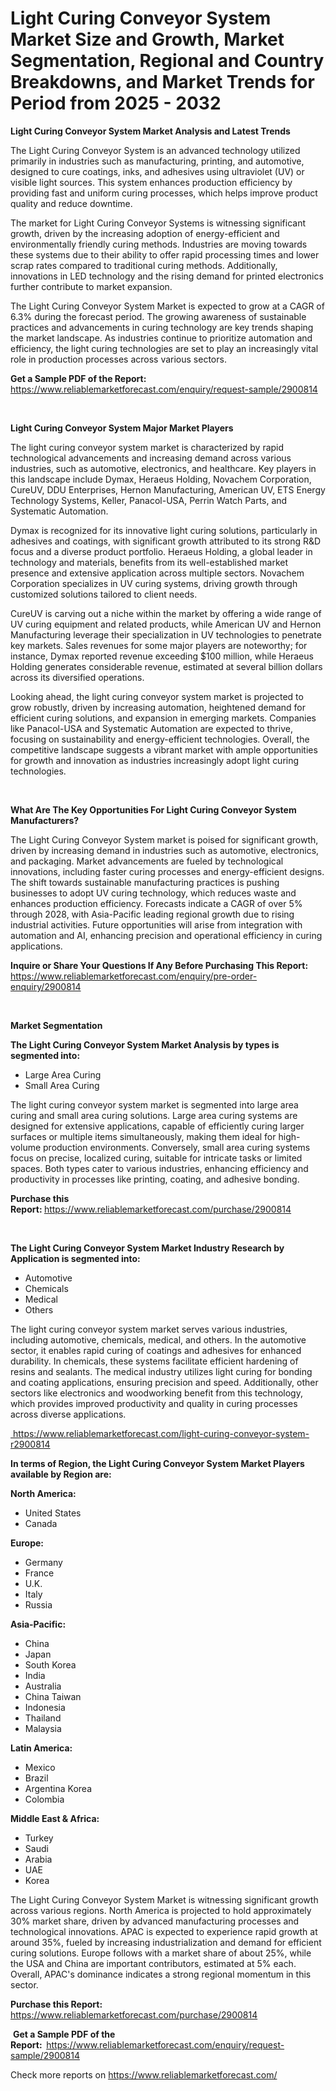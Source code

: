 <p><h1>Light Curing Conveyor System Market Size and Growth, Market Segmentation, Regional and Country Breakdowns, and Market Trends for Period from 2025 -  2032</h1></p><p><strong>Light Curing Conveyor System Market Analysis and Latest Trends</strong></p>
<p><p>The Light Curing Conveyor System is an advanced technology utilized primarily in industries such as manufacturing, printing, and automotive, designed to cure coatings, inks, and adhesives using ultraviolet (UV) or visible light sources. This system enhances production efficiency by providing fast and uniform curing processes, which helps improve product quality and reduce downtime.</p><p>The market for Light Curing Conveyor Systems is witnessing significant growth, driven by the increasing adoption of energy-efficient and environmentally friendly curing methods. Industries are moving towards these systems due to their ability to offer rapid processing times and lower scrap rates compared to traditional curing methods. Additionally, innovations in LED technology and the rising demand for printed electronics further contribute to market expansion.</p><p>The Light Curing Conveyor System Market is expected to grow at a CAGR of 6.3% during the forecast period. The growing awareness of sustainable practices and advancements in curing technology are key trends shaping the market landscape. As industries continue to prioritize automation and efficiency, the light curing technologies are set to play an increasingly vital role in production processes across various sectors.</p></p>
<p><strong>Get a Sample PDF of the Report:&nbsp;</strong> <a href="https://www.reliablemarketforecast.com/enquiry/request-sample/2900814?utm_campaign=2325&utm_medium=2&utm_source=Github&utm_content=ia&utm_term=16032025&utm_id=light-curing-conveyor-system">https://www.reliablemarketforecast.com/enquiry/request-sample/2900814</a></p>
<p>&nbsp;</p>
<p><strong>Light Curing Conveyor System Major Market Players</strong></p>
<p><p>The light curing conveyor system market is characterized by rapid technological advancements and increasing demand across various industries, such as automotive, electronics, and healthcare. Key players in this landscape include Dymax, Heraeus Holding, Novachem Corporation, CureUV, DDU Enterprises, Hernon Manufacturing, American UV, ETS Energy Technology Systems, Keller, Panacol-USA, Perrin Watch Parts, and Systematic Automation.</p><p>Dymax is recognized for its innovative light curing solutions, particularly in adhesives and coatings, with significant growth attributed to its strong R&D focus and a diverse product portfolio. Heraeus Holding, a global leader in technology and materials, benefits from its well-established market presence and extensive application across multiple sectors. Novachem Corporation specializes in UV curing systems, driving growth through customized solutions tailored to client needs.</p><p>CureUV is carving out a niche within the market by offering a wide range of UV curing equipment and related products, while American UV and Hernon Manufacturing leverage their specialization in UV technologies to penetrate key markets. Sales revenues for some major players are noteworthy; for instance, Dymax reported revenue exceeding $100 million, while Heraeus Holding generates considerable revenue, estimated at several billion dollars across its diversified operations.</p><p>Looking ahead, the light curing conveyor system market is projected to grow robustly, driven by increasing automation, heightened demand for efficient curing solutions, and expansion in emerging markets. Companies like Panacol-USA and Systematic Automation are expected to thrive, focusing on sustainability and energy-efficient technologies. Overall, the competitive landscape suggests a vibrant market with ample opportunities for growth and innovation as industries increasingly adopt light curing technologies.</p></p>
<p>&nbsp;</p>
<p><strong>What Are The Key Opportunities For Light Curing Conveyor System Manufacturers?</strong></p>
<p><p>The Light Curing Conveyor System market is poised for significant growth, driven by increasing demand in industries such as automotive, electronics, and packaging. Market advancements are fueled by technological innovations, including faster curing processes and energy-efficient designs. The shift towards sustainable manufacturing practices is pushing businesses to adopt UV curing technology, which reduces waste and enhances production efficiency. Forecasts indicate a CAGR of over 5% through 2028, with Asia-Pacific leading regional growth due to rising industrial activities. Future opportunities will arise from integration with automation and AI, enhancing precision and operational efficiency in curing applications.</p></p>
<p><strong>Inquire or Share Your Questions If Any Before Purchasing This Report:</strong> <a href="https://www.reliablemarketforecast.com/enquiry/pre-order-enquiry/2900814?utm_campaign=2325&utm_medium=2&utm_source=Github&utm_content=ia&utm_term=16032025&utm_id=light-curing-conveyor-system">https://www.reliablemarketforecast.com/enquiry/pre-order-enquiry/2900814</a></p>
<p>&nbsp;</p>
<p><strong>Market Segmentation</strong></p>
<p><strong>The Light Curing Conveyor System Market Analysis by types is segmented into:</strong></p>
<p><ul><li>Large Area Curing</li><li>Small Area Curing</li></ul></p>
<p><p>The light curing conveyor system market is segmented into large area curing and small area curing solutions. Large area curing systems are designed for extensive applications, capable of efficiently curing larger surfaces or multiple items simultaneously, making them ideal for high-volume production environments. Conversely, small area curing systems focus on precise, localized curing, suitable for intricate tasks or limited spaces. Both types cater to various industries, enhancing efficiency and productivity in processes like printing, coating, and adhesive bonding.</p></p>
<p><strong>Purchase this Report:&nbsp;</strong><a href="https://www.reliablemarketforecast.com/purchase/2900814?utm_campaign=2325&utm_medium=2&utm_source=Github&utm_content=ia&utm_term=16032025&utm_id=light-curing-conveyor-system">https://www.reliablemarketforecast.com/purchase/2900814</a></p>
<p>&nbsp;</p>
<p><strong>The Light Curing Conveyor System Market Industry Research by Application is segmented into:</strong></p>
<p><ul><li>Automotive</li><li>Chemicals</li><li>Medical</li><li>Others</li></ul></p>
<p><p>The light curing conveyor system market serves various industries, including automotive, chemicals, medical, and others. In the automotive sector, it enables rapid curing of coatings and adhesives for enhanced durability. In chemicals, these systems facilitate efficient hardening of resins and sealants. The medical industry utilizes light curing for bonding and coating applications, ensuring precision and speed. Additionally, other sectors like electronics and woodworking benefit from this technology, which provides improved productivity and quality in curing processes across diverse applications.</p></p>
<p><a href="https://www.reliablemarketforecast.com/light-curing-conveyor-system-r2900814?utm_campaign=2325&utm_medium=2&utm_source=Github&utm_content=ia&utm_term=16032025&utm_id=light-curing-conveyor-system">&nbsp;https://www.reliablemarketforecast.com/light-curing-conveyor-system-r2900814</a></p>
<p><strong>In terms of Region, the Light Curing Conveyor System Market Players available by Region are:</strong></p>
<p>
    <p> <strong> North America: </strong>
        <ul>
            <li>United States</li>
            <li>Canada</li>
        </ul>
        </p> 
    <p> <strong> Europe: </strong>
        <ul>
            <li>Germany</li>
            <li>France</li>
            <li>U.K.</li>
            <li>Italy</li>
            <li>Russia</li>
        </ul>
        </p> 
    <p> <strong> Asia-Pacific: </strong>
        <ul>
            <li>China</li>
            <li>Japan</li>
            <li>South Korea</li>
            <li>India</li>
            <li>Australia</li>
            <li>China Taiwan</li>
            <li>Indonesia</li>
            <li>Thailand</li>
            <li>Malaysia</li>
        </ul>
        </p> 
    <p> <strong> Latin America: </strong>
        <ul>
            <li>Mexico</li>
            <li>Brazil</li>
            <li>Argentina Korea</li>
            <li>Colombia</li>
        </ul>
        </p> 
    <p> <strong> Middle East & Africa: </strong>
        <ul>
            <li>Turkey</li>
            <li>Saudi</li>
            <li>Arabia</li>
            <li>UAE</li>
            <li>Korea</li>
        </ul>
    </p>
    </p>
<p><p>The Light Curing Conveyor System Market is witnessing significant growth across various regions. North America is projected to hold approximately 30% market share, driven by advanced manufacturing processes and technological innovations. APAC is expected to experience rapid growth at around 35%, fueled by increasing industrialization and demand for efficient curing solutions. Europe follows with a market share of about 25%, while the USA and China are important contributors, estimated at 5% each. Overall, APAC's dominance indicates a strong regional momentum in this sector.</p></p>
<p><strong>Purchase this Report: </strong><a href="https://www.reliablemarketforecast.com/purchase/2900814?utm_campaign=2325&utm_medium=2&utm_source=Github&utm_content=ia&utm_term=16032025&utm_id=light-curing-conveyor-system">https://www.reliablemarketforecast.com/purchase/2900814</a></p>
<p>&nbsp;<strong>Get a Sample PDF of the Report:&nbsp;&nbsp;</strong><a href="https://www.reliablemarketforecast.com/enquiry/request-sample/2900814?utm_campaign=2325&utm_medium=2&utm_source=Github&utm_content=ia&utm_term=16032025&utm_id=light-curing-conveyor-system">https://www.reliablemarketforecast.com/enquiry/request-sample/2900814</a></p>
<p><strong></strong></p>
<p>Check more reports on <a href="https://www.reliablemarketforecast.com/?utm_campaign=2325&utm_medium=2&utm_source=Github&utm_content=ia&utm_term=16032025&utm_id=light-curing-conveyor-system">https://www.reliablemarketforecast.com/</a></p>
